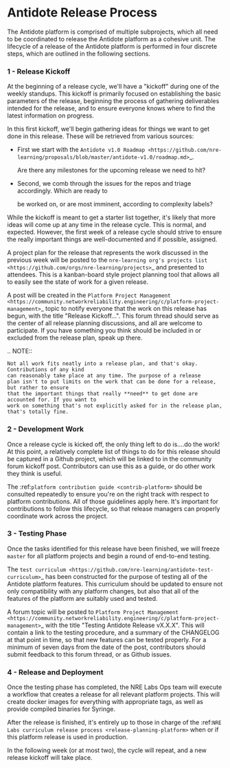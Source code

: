 # Antidote Release Process

The Antidote platform is comprised of multiple subprojects, which all need to be coordinated to release the Antidote platform as a cohesive unit. The lifecycle of a release of the Antidote platform is performed in four discrete steps, which are outlined in the following sections.

### 1 - Release Kickoff

At the beginning of a release cycle, we'll have a "kickoff" during one of the weekly standups. This kickoff is primarily focused on establishing the basic parameters of the release, beginning the process of gathering deliverables intended for the release, and to ensure everyone knows where to find the latest information on progress.

In this first kickoff, we'll begin gathering ideas for things we want to get done in this release. These will be retrieved from various sources:

* First we start with the `Antidote v1.0 Roadmap <https://github.com/nre-learning/proposals/blob/master/antidote-v1.0/roadmap.md>`\_.

  Are there any milestones for the upcoming release we need to hit?

* Second, we comb through the issues for the repos and triage accordingly. Which are ready to

  be worked on, or are most imminent, according to complexity labels?

While the kickoff is meant to get a starter list together, it's likely that more ideas will come up at any time in the release cycle. This is normal, and expected. However, the first week of a release cycle should strive to ensure the really important things are well-documented and if possible, assigned.

A project plan for the release that represents the work discussed in the previous week will be posted to the `nre-learning org's projects list <https://github.com/orgs/nre-learning/projects>`\_ and presented to attendees. This is a kanban-board style project planning tool that allows all to easily see the state of work for a given release.

A post will be created in the `Platform Project Management <https://community.networkreliability.engineering/c/platform-project-management>`\_ topic to notify everyone that the work on this release has begun, with the title "Release Kickoff...". This forum thread should serve as the center of all release planning discussions, and all are welcome to participate. If you have something you think should be included in or excluded from the release plan, speak up there.

.. NOTE::

```text
Not all work fits neatly into a release plan, and that's okay. Contributions of any kind
can reasonably take place at any time. The purpose of a release
plan isn't to put limits on the work that can be done for a release, but rather to ensure
that the important things that really **need** to get done are accounted for. If you want to
work on something that's not explicitly asked for in the release plan, that's totally fine.
```

### 2 - Development Work

Once a release cycle is kicked off, the only thing left to do is....do the work! At this point, a relatively complete list of things to do for this release should be captured in a Github project, which will be linked to in the community forum kickoff post. Contributors can use this as a guide, or do other work they think is useful.

The :ref:`platform contribution guide <contrib-platform>` should be consulted repeatedly to ensure you're on the right track with respect to platform contributions. All of those guidelines apply here. It's important for contributions to follow this lifecycle, so that release managers can properly coordinate work across the project.

### 3 - Testing Phase

Once the tasks identified for this release have been finished, we will freeze `master` for all platform projects and begin a round of end-to-end testing.

The `test curriculum <https://github.com/nre-learning/antidote-test-curriculum>`\_ has been constructed for the purpose of testing all of the Antidote platform features. This curriculum should be updated to ensure not only compatibility with any platform changes, but also that all of the features of the platform are suitably used and tested.

A forum topic will be posted to `Platform Project Management <https://community.networkreliability.engineering/c/platform-project-management>`\_ with the title "Testing Antidote Release vX.X.X". This will contain a link to the testing procedure, and a summary of the CHANGELOG at that point in time, so that new features can be tested properly. For a minimum of seven days from the date of the post, contributors should submit feedback to this forum thread, or as Github issues.

### 4 - Release and Deployment

Once the testing phase has completed, the NRE Labs Ops team will execute a workflow that creates a release for all relevant platform projects. This will create docker images for everything with appropriate tags, as well as provide compiled binaries for Syringe.

After the release is finished, it's entirely up to those in charge of the :ref:`NRE Labs curriculum release process <release-planning-platform>` when or if this platform release is used in production.

In the following week \(or at most two\), the cycle will repeat, and a new release kickoff will take place.

